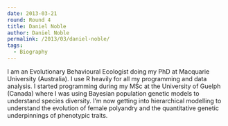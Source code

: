 ```yaml
---
date: 2013-03-21
round: Round 4
title: Daniel Noble
author: Daniel Noble
permalink: /2013/03/daniel-noble/
tags:
  - Biography
---
```

I am an Evolutionary Behavioural Ecologist doing my PhD at Macquarie University (Australia). I use R heavily for all my programming and data analysis. I started programming during my MSc at the University of Guelph (Canada) where I was using Bayesian population genetic models to understand species diversity. I&#8217;m now getting into hierarchical modelling to understand the evolution of female polyandry and the quantitative genetic underpinnings of phenotypic traits.
